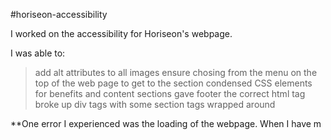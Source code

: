 #horiseon-accessibility

I worked on the accessibility for Horiseon's webpage. 

I was able to:
> add alt attributes to all images 
> ensure chosing from the menu on the top of the web page to get to the section
> condensed CSS elements for benefits and content sections
> gave footer the correct html tag
> broke up div tags with some section tags wrapped around

**One error I experienced was the loading of the webpage. When I have m
